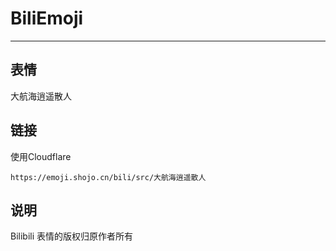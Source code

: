 # BiliEmoji
---
## 表情
大航海逍遥散人
## 链接
使用Cloudflare
```
https://emoji.shojo.cn/bili/src/大航海逍遥散人
```
## 说明
Bilibili 表情的版权归原作者所有
